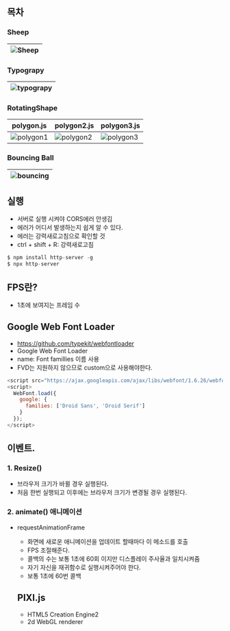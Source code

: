 ## 목차

### Sheep
|![Sheep](https://user-images.githubusercontent.com/29701385/108590985-b186c980-73a9-11eb-9ceb-9a3df394a470.gif)|
|---|

### Typograpy
|![typograpy](https://user-images.githubusercontent.com/29701385/108590901-40471680-73a9-11eb-9c39-4fd47255c1d4.gif)|
|---|

### RotatingShape
|polygon.js| polygon2.js| polygon3.js|
|---|---|---|
|![polygon1](https://user-images.githubusercontent.com/29701385/108588961-4df79e80-739f-11eb-992c-ffbe8153baf1.gif)|![polygon2](https://user-images.githubusercontent.com/29701385/108589138-543a4a80-73a0-11eb-8f5d-f8a585bfa95e.gif)|![polygon3](https://user-images.githubusercontent.com/29701385/108590536-6a97d480-73a7-11eb-8de1-a56e94cd7309.gif)|

### Bouncing Ball
|![bouncing](https://user-images.githubusercontent.com/29701385/108593136-54911080-73b5-11eb-9694-ac4963f1fd3e.gif)|
|---|


## 실행
- 서버로 실행 시켜야 CORS에러 안생김
- 에러가 어디서 발생하는지 쉽게 알 수 있다.
- 에러는 강력새로고침으로 확인할 것
- ctrl + shift + R: 강력새로고침
```js
$ npm install http-server -g
$ npx http-server
```



## FPS란?
- 1초에 보여지는 프레임 수


## Google Web Font Loader
- https://github.com/typekit/webfontloader
- Google Web Font Loader
- name: Font famillies 이름 사용
- FVD는 지원하지 않으므로 custom으로 사용해야한다.
```js
<script src="https://ajax.googleapis.com/ajax/libs/webfont/1.6.26/webfont.js"></script>
<script>
  WebFont.load({
    google: {
      families: ['Droid Sans', 'Droid Serif']
    }
  });
</script>
```

## 이벤트. 

### 1. Resize()
- 브라우저 크기가 바뀔 경우 실행된다.
- 처음 한번 실행되고 이후에는 브라우저 크기가 변경될 경우 실행된다.

### 2. animate() 애니메이션
- requestAnimationFrame
   - 화면에 새로운 애니메이션을 업데이트 할때마다 이 메소드를 호출
   - FPS 조절해준다.
   - 콜백의 수는 보통 1초에 60회 이지만 디스플레이 주사율과 일치시켜줌
   - 자기 자신을 재귀함수로 실행시켜주어야 한다.
   - 보통 1초에 60번 콜백

  ## PIXI.js
  - HTML5 Creation Engine2
  - 2d WebGL renderer
  ```js
  ```